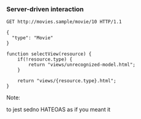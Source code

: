 ### Server-driven interaction

<pre class="fragment"><code class="http">GET http://movies.sample/movie/10 HTTP/1.1

{
  "type": "Movie"
}</code></pre>

<pre class="fragment"><code class="javascript">function selectView(resource) {
    if(!resource.type) {
        return "views/unrecognized-model.html";
    }

    return "views/{resource.type}.html";
}</code></pre>

Note:

to jest sedno HATEOAS as if you meant it
